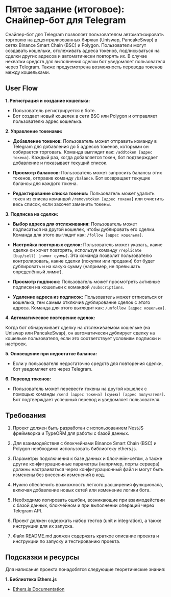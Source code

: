 # Пятое задание (итоговое): Снайпер-бот для Telegram

Снайпер-бот для Telegram позволяет пользователям автоматизировать торговлю на децентрализованных биржах (Uniswap, PancakeSwap) в сетях Binance Smart Chain (BSC) и Polygon. Пользователи могут создавать кошельки, отслеживать адреса токенов, подписываться на сделки других адресов и автоматически повторять их. В случае нехватки средств для выполнения сделки бот уведомляет пользователя через Telegram. Также предусмотрена возможность перевода токенов между кошельками.

## User Flow

**1. Регистрация и создание кошелька:**

- Пользователь регистрируется в боте.
- Бот создает новый кошелек в сети BSC или Polygon и отправляет пользователю адрес кошелька.

**2. Управление токенами:**

- **Добавление токенов:** Пользователь может отправить команду в Telegram для добавления до 5 адресов токенов, которыми он собирается торговать. Команда выглядит как: `/addtoken [адрес токена]`. Каждый раз, когда добавляется токен, бот подтверждает добавление и показывает текущий список.

- **Просмотр балансов:** Пользователь может запросить балансы этих токенов, отправив команду `/balance`. Бот возвращает текущие балансы для каждого токена.

- **Редактирование списка токенов:** Пользователь может удалить токен из списка командой `/removetoken [адрес токена]` или очистить весь список, если захочет заменить токены.

**3. Подписка на сделки:**

- **Выбор адреса для отслеживания:** Пользователь может подписаться на другой кошелек, чтобы дублировать его сделки. Команда для этого выглядит как: `/follow [адрес кошелька]`.

- **Настройка повторных сделок:** Пользователь может указать, какие сделки он хочет повторять, используя команду `/replicate [buy/sell] [лимит суммы]`. Эта команда позволит пользователю контролировать, какие сделки (покупки или продажи) бот будет дублировать и на какую сумму (например, не превышать определённый лимит).

- **Просмотр подписок:** Пользователь может просмотреть активные подписки на кошельки с командой `/subscriptions`.

- **Удаление адреса из подписок:** Пользователь может отписаться от кошелька, тем самым отключив дублирование сделок с этого адреса. Команда для этого выглядит как: `/unfollow [адрес кошелька]`.

**4. Автоматическое повторение сделок:**

Когда бот обнаруживает сделку на отслеживаемом кошельке (на Uniswap или PancakeSwap), он автоматически дублирует сделку на кошельке пользователя, если это соответствует условиям подписки и настроек.

**5. Оповещение при недостатке баланса:**

- Если у пользователя недостаточно средств для повторения сделки, бот уведомляет его через Telegram.

**6. Перевод токенов:**

- Пользователь может перевести токены на другой кошелек с помощью команды `/send [адрес токена] [сумма] [адрес получателя]`. Бот подтверждает успешный перевод и уведомляет пользователя.


## Требования

1. Проект должен быть разработан с использованием NestJS фреймворка и TypeORM для работы с базой данных.

2. Для взаимодействия с блокчейнами Binance Smart Chain (BSC) и Polygon необходимо использовать библиотеку ethers.js.

3. Параметры подключения к базе данных и блокчейн-сетям, а также другие конфигурационные параметры (например, порты сервера) должны настраиваться через конфигурационный файл и могут быть изменены без внесения изменений в код.

4. Нужно обеспечить возможность легкого расширения функционала, включая добавление новых сетей или изменение логики бота.

5. Необходимо логировать ошибки, возникающие при взаимодействии с базой данных, блокчейном и при выполнении операций через Telegram API.

6. Проект должен содержать набор тестов (unit и integration), а также инструкции для их запуска.

7. Файл README.md должен содержать краткое описание проекта и инструкции по запуску и тестированию проекта.

## Подсказки и ресурсы

Для написания проекта понадобятся следующие теоретические знания:

**1. Библиотека Ethers.js**

* [Ethers.js Documentation](https://docs.ethers.org/v5/)

